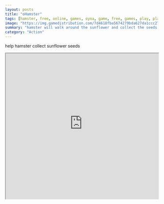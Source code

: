 ```yaml
---
layout: posts
title: "oHamster"
tags: [hamster, free, online, games, oyna, game, free, games, play, play, games]
image: "https://img.gamedistribution.com/7d4618fba5674279bda627da1ccc2740-512x384.jpeg"
summary: "hamster will walk around the sunflower and collect the seeds tap the button to change direction avoid the caterpillar  free online games oyna game free games play play games"
category: "Action"
---
```


help hamster collect sunflower seeds

<iframe width="100%" height="480px;" src="https://html5.gamedistribution.com/7d4618fba5674279bda627da1ccc2740/"></iframe>